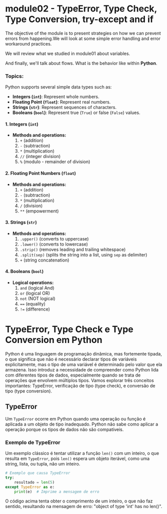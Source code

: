 # module02 - TypeError, Type Check, Type Conversion, try-except and if
The objective of the module is to present strategies on how we can prevent errors from happening.We will look at some simple error handling and error workaround practices.

We will review what we studied in module01 about variables.

And finally, we'll talk about flows. What is the behavior like within **Python**.

### Topics:
Python supports several simple data types such as:

- **Integers (`int`)**: Represent whole numbers.
- **Floating Point (`float`)**: Represent real numbers.
- **Strings (`str`)**: Represent sequences of characters.
- **Booleans (`bool`)**: Represent true (`True`) or false (`False`) values.

#### 1. Integers (`int`)

* **Methods and operations:**
    1. `+` (addition)
    2. `-` (subtraction)
    3. `*` (multiplication)
    4. `//` (integer division)
    5. `%` (modulo - remainder of division)

#### 2. Floating Point Numbers (`float`)

* **Methods and operations:**
    1. `+` (addition)
    2. `-` (subtraction)
    3. `*` (multiplication)
    4. `/` (division)
    5. `**` (empowerment)

#### 3. Strings (`str`)

* **Methods and operations:**
    1. `.upper()` (converts to uppercase)
    2. `.lower()` (converts to lowercase)
    3. `.strip()` (removes leading and trailing whitespace)
    4. `.split(sep)` (splits the string into a list, using `sep` as delimiter)
    5. `+` (string concatenation)

#### 4. Booleans (`bool`)

* **Logical operations:**
    1. `and` (logical And)
    2. `or` (logical OR)
    3. `not` (NOT logical)
    4. `==` (equality)
    5. `!=` (difference)


# TypeError, Type Check e Type Conversion em Python
Python é uma linguagem de programação dinâmica, mas fortemente tipada, o que significa que não é necessário declarar tipos de variáveis explicitamente, mas o tipo de uma variável é determinado pelo valor que ela armazena. Isso introduz a necessidade de compreender como Python lida com diferentes tipos de dados, especialmente quando se trata de operações que envolvem múltiplos tipos. Vamos explorar três conceitos importantes: TypeError, verificação de tipo (type check), e conversão de tipo (type conversion).

## TypeError

Um `TypeError` ocorre em Python quando uma operação ou função é aplicada a um objeto de tipo inadequado. Python não sabe como aplicar a operação porque os tipos de dados não são compatíveis.

### Exemplo de TypeError

Um exemplo clássico é tentar utilizar a função `len()` com um inteiro, o que resulta em `TypeError`, pois `len()` espera um objeto iterável, como uma string, lista, ou tupla, não um inteiro.

```python
# Exemplo que causa TypeError
try:
    resultado = len(5)
except TypeError as e:
    print(e)  # Imprime a mensagem de erro
```

O código acima tenta obter o comprimento de um inteiro, o que não faz sentido, resultando na mensagem de erro: "object of type 'int' has no len()".
